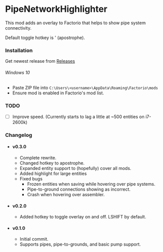 # PipeNetworkHighlighter

This mod adds an overlay to Factorio that helps to show pipe system connectivity.

Default toggle hotkey is ' (apostrophe).

### Installation
Get newest release from [Releases](https://github.com/ZoeyBonaventura/PipeNetworkHighlighter/releases)
###### Windows 10
 - Paste ZIP file into `C:\Users\<username>\AppData\Roaming\Factorio\mods`
 - Ensure mod is enabled in Factorio's mod list.

### TODO
 - [ ] Improve speed. (Currently starts to lag a little at ~500 entities on i7-2600k)

### Changelog

- #### v0.3.0
  - Complete rewrite.
  - Changed hotkey to apostrophe.
  - Expanded entity support to (hopefully) cover all mods.
  - Added highlight for large entities
  - Fixed bugs
    - Frozen entities when saving while hovering over pipe systems.
    - Pipe-to-ground connections showing as incorrect.
    - Crash when hovering over assembler.
- #### v0.2.0
  - Added hotkey to toggle overlay on and off. LSHIFT by default.
- #### v0.1.0
  - Initial commit.
  - Supports pipes, pipe-to-grounds, and basic pump support.